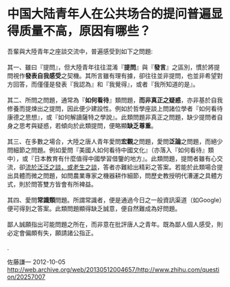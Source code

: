 # 中国大陆青年人在公共场合的提问普遍显得质量不高，原因有哪些？

<div class="zm-editable-content clearfix">吾輩與大陸青年之座談交流中，普遍感受到如下之問題:<br><br>其一、雖曰『提問』，但大陸青年往往混淆『<b>提問</b>』與『<b>發言</b>』之區別，慣於將提問視作<b>發表自我感受</b>之契機。其所言雖有理有據，卻往往並非提問，也並非希望對方回答，而僅僅是發表『我認為』和『我覺得』，或者『我所知道的是』。<br><br>其二、所問之問題，通常為『<b>如何看待</b>』類問題，<b>而非真正之疑惑</b>，亦非基於自我修養而提煉出之提問，因此便少建設性。例如於哲學座談上問諸位學者『如何看待康德之思想』，或『如何解讀薩特之學說』。此類問題非真正之問題，缺少提問者自身之思考與疑惑，若傾向於此類提問，便略顯<b>缺乏尊重</b>。<br><br>其三、在多數之場合，大陸之唐人青年愛問<b>宏觀</b>之問題，愛問<b>泛論</b>之問題，而絕少問細節之問題。例如愛問『美國人如何看待中國文化』（亦落入『如何看待』類中），或『日本教育有什麼值得中國學習借鑒的地方』。此類問題，提問者雖有心交流，卻<u>流於泛泛之談，或老生之談</u>，答者亦難給出精彩之答案。若能於此類場合提出具體而微之問題，如問農業專家之機器耕作細節，問歷史教授明代漕運之具體方式，則於問答雙方皆會有所裨益。<br><br>其四、愛問<b>常識類</b>問題。所謂常識者，便是通過今日之一般資訊渠道（如Google）便可得到之答案。此類問題顯得缺乏誠意，便自然難成為好問題。<br><br>鄙人誠願指出可能問題之所在，而非意在批評唐人之青年。既為鄙人個人感受，則必定會偏頗有失，願請諸公指正。<br><br>.</div>

佐藤謙一 2012-10-05 http://web.archive.org/web/20130512004657/http://www.zhihu.com/question/20257007